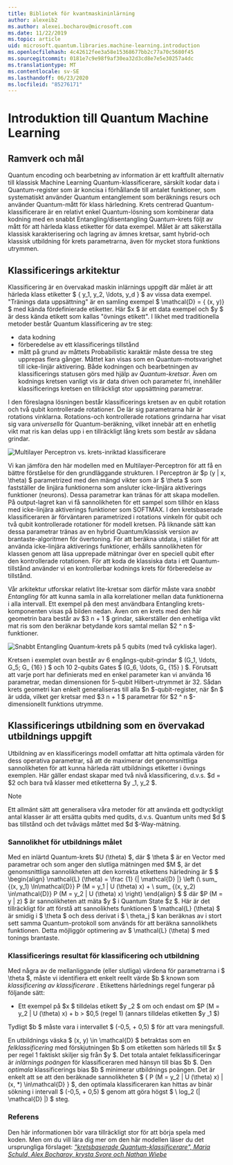 ```yaml
---
title: Bibliotek för kvantmaskininlärning
author: alexeib2
ms.author: alexei.bocharov@microsoft.com
ms.date: 11/22/2019
ms.topic: article
uid: microsoft.quantum.libraries.machine-learning.introduction
ms.openlocfilehash: 4c42612fee3a58e15368677bb2c77a70c5680f45
ms.sourcegitcommit: 0181e7c9e98f9af30ea32d3cd8e7e5e30257a4dc
ms.translationtype: MT
ms.contentlocale: sv-SE
ms.lasthandoff: 06/23/2020
ms.locfileid: "85276171"
---
```

# <a name="introduction-to-quantum-machine-learning"></a>Introduktion till Quantum Machine Learning

## <a name="framework-and-goals"></a>Ramverk och mål

Quantum encoding och bearbetning av information är ett kraftfullt alternativ till klassisk Machine Learning Quantum-klassificerare, särskilt kodar data i Quantum-register som är koncisa i förhållande till antalet funktioner, som systematiskt använder Quantum entanglement som beräknings resurs och använder Quantum-mått för klass härledning.
Krets centrerad Quantum-klassificerare är en relativt enkel Quantum-lösning som kombinerar data kodning med en snabbt Entangling/disentangling Quantum-krets följt av mått för att härleda klass etiketter för data exempel.
Målet är att säkerställa klassisk karakterisering och lagring av ämnes kretsar, samt hybrid-och klassisk utbildning för krets parametrarna, även för mycket stora funktions utrymmen.

## <a name="classifier-architecture"></a>Klassificerings arkitektur

Klassificering är en övervakad maskin inlärnings uppgift där målet är att härleda klass etiketter $ \{ y_1, y_2, \ldots, y_d \} $ av vissa data exempel. "Tränings data uppsättning" är en samling exempel $ \mathcal{D} = \{ (x, y)} $ med kända fördefinierade etiketter. Här $x $ är ett data exempel och $y $ är dess kända etikett som kallas "övnings etikett".
I likhet med traditionella metoder består Quantum klassificering av tre steg:
- data kodning
- förberedelse av ett klassificerings tillstånd
- mått på grund av måttets Probabilistic karaktär måste dessa tre steg upprepas flera gånger. Måttet kan visas som en Quantum-motsvarighet till icke-linjär aktivering.
Både kodningen och bearbetningen av klassificerings statusen görs med hjälp av *Quantum-kretsar*. Även om kodnings kretsen vanligt vis är data driven och parameter fri, innehåller klassificerings kretsen en tillräckligt stor uppsättning parametrar. 

I den föreslagna lösningen består klassificerings kretsen av en qubit rotation och två qubit kontrollerade rotationer. De lär sig parametrarna här är rotations vinklarna. Rotations-och kontrollerade rotations grindarna har visat sig vara *universella* för Quantum-beräkning, vilket innebär att en enhetlig vikt mat ris kan delas upp i en tillräckligt lång krets som består av sådana grindar.

![Multilayer Perceptron vs. krets-inriktad klassificerare](~/media/DLvsQCC.png)

Vi kan jämföra den här modellen med en Multilayer-Perceptron för att få en bättre förståelse för den grundläggande strukturen. I Perceptron är $p (y | x, \theta) $ parametrized med den mängd vikter som är $ \theta $ som fastställer de linjära funktionerna som ansluter icke-linjära aktiverings funktioner (neurons). Dessa parametrar kan tränas för att skapa modellen. På output-lagret kan vi få sannolikheten för ett sampel som tillhör en klass med icke-linjära aktiverings funktioner som SOFTMAX. I den kretsbaserade klassificeraren är förväntaren parametrized i rotations vinkeln för qubit och två qubit kontrollerade rotationer för modell kretsen. På liknande sätt kan dessa parametrar tränas av en hybrid Quantum/klassisk version av brantaste-algoritmen för övertoning. För att beräkna utdata, i stället för att använda icke-linjära aktiverings funktioner, erhålls sannolikheten för klassen genom att läsa upprepade mätningar över en speciell qubit efter den kontrollerade rotationen. För att koda de klassiska data i ett Quantum-tillstånd använder vi en kontrollerbar kodnings krets för förberedelse av tillstånd.

Vår arkitektur utforskar relativt lite-kretsar som därför måste vara *snabbt Entangling* för att kunna samla in alla korrelationer mellan data funktionerna i alla intervall. Ett exempel på den mest användbara Entangling krets-komponenten visas på bilden nedan. Även om en krets med den här geometrin bara består av $3 n + 1 $ grindar, säkerställer den enhetliga vikt mat ris som den beräknar betydande kors samtal mellan $2 ^ n $-funktioner.

![Snabbt Entangling Quantum-krets på 5 qubits (med två cykliska lager).](~/media/5-qubit-qccc.png)

Kretsen i exemplet ovan består av 6 engångs-qubit-grindar $ (G_1, \ldots, G_5; G_ {16} ) $ och 10 2-qubits Gates $ (G_6, \ldots, G_ {15} ) $. Förutsatt att varje port har definierats med en enkel parameter kan vi använda 16 parametrar, medan dimensionen för 5-qubit Hilbert-utrymmet är 32. Sådan krets geometri kan enkelt generaliseras till alla $n $-qubit-register, när $n $ är udda, vilket ger kretsar med $3 n + 1 $ parametrar för $2 ^ n $-dimensionellt funktions utrymme.

## <a name="classifier-training-as-a-supervised-learning-task"></a>Klassificerings utbildning som en övervakad utbildnings uppgift

Utbildning av en klassificerings modell omfattar att hitta optimala värden för dess operativa parametrar, så att de maximerar det genomsnittliga sannolikheten för att kunna härleda rätt utbildnings etiketter i övnings exemplen.
Här gäller endast skapar med två nivå klassificering, d.v.s. $d = $2 och bara två klasser med etiketterna $y _1, y_2 $.

> [!NOTE]
> Ett allmänt sätt att generalisera våra metoder för att använda ett godtyckligt antal klasser är att ersätta qubits med qudits, d.v.s. Quantum units med $d $ bas tillstånd och det tvåvägs måttet med $d $-Way-mätning.

### <a name="likelihood-as-the-training-goal"></a>Sannolikhet för utbildnings målet

Med en inlärtd Quantum-krets $U (\theta) $, där $ \theta $ är en Vector med parametrar och som anger den slutliga mätningen med $M $, är det genomsnittliga sannolikheten att den korrekta etikettens härledning är $ $ \begin{align} \mathcal{L} (\theta) = \frac {1} {| \mathcal{D} |} \left (\ sum_ {(x, y_1) \In\mathcal{D}} P (M = y_1 | U (\theta) x) + \ sum_ {(x, y_2) \in\mathcal{D}} P (M = y_2 | U (\theta) x) \right) \end{align} $ $ där $P (M = y | z) $ är sannolikheten att mäta $y $ i Quantum State $z $.
Här är det tillräckligt för att förstå att sannolikhets funktionen $ \mathcal{L} (\theta) $ är smidig i $ \theta $ och dess derivat i $ \ theta_j $ kan beräknas av i stort sett samma Quantum-protokoll som används för att beräkna sannolikhets funktionen. Detta möjliggör optimering av $ \mathcal{L} (\theta) $ med tonings brantaste.

### <a name="classifier-bias-and-training-score"></a>Klassificerings resultat för klassificering och utbildning

Med några av de mellanliggande (eller slutliga) värdena för parametrarna i $ \theta $, måste vi identifiera ett enkelt reellt värde $b $ known som *klassificering av klassificerare* . Etikettens härlednings regel fungerar på följande sätt: 
- Ett exempel på $x $ tilldelas etikett $y _2 $ om och endast om $P (M = y_2 | U (\theta) x) + b > $0,5 (regel 1) (annars tilldelas etiketten $y _1 $)

Tydligt $b $ måste vara i intervallet $ (-0,5, + 0,5) $ för att vara meningsfull.

En utbildnings väska $ (x, y) \in \mathcal{D} $ betraktas som en *felklassificering* med förskjutningen $b $ om etiketten som härleds till $x $ per regel 1 faktiskt skiljer sig från $y $. Det totala antalet felklassificeringar är *inlärnings poängen* för klassificeraren med hänsyn till bias $b $. Den *optimala* klassificerings bias $b $ minimerar utbildnings poängen. Det är enkelt att se att den beräknade sannolikheten $ \{ P (M = y_2 | U (\theta) x) | (x, *) \in\mathcal{D} \} $, den optimala klassificeraren kan hittas av binär sökning i intervall $ (-0,5, + 0,5) $ genom att göra högst $ \ log_2 (| \mathcal{D} |) $ steg.

### <a name="reference"></a>Referens

Den här informationen bör vara tillräckligt stor för att börja spela med koden. Men om du vill lära dig mer om den här modellen läser du det ursprungliga förslaget: [ *"kretsbaserade Quantum-klassificerare", Maria Schuld, Alex Bocharov, krysta Svore och Nathan Wiebe*](https://arxiv.org/abs/1804.00633)
